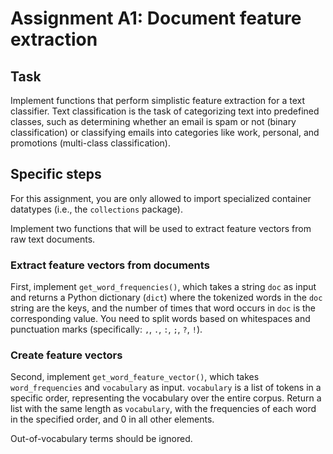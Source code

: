 # Assignment A1: Document feature extraction

## Task

Implement functions that perform simplistic feature extraction for a text classifier. Text classification is the task of categorizing text into predefined classes, such as determining whether an email is spam or not (binary classification) or classifying emails into categories like work, personal, and promotions (multi-class classification).

## Specific steps

For this assignment, you are only allowed to import specialized container datatypes (i.e., the `collections` package).

Implement two functions that will be used to extract feature vectors from raw text documents.

### Extract feature vectors from documents

First, implement `get_word_frequencies()`, which takes a string `doc` as input and returns a Python dictionary (`dict`) where the tokenized words in the `doc` string are the keys, and the number of times that word occurs in `doc` is the corresponding value. You need to split words based on whitespaces and punctuation marks (specifically: `,`, `.`, `:`, `;`, `?`, `!`).

### Create feature vectors

Second, implement `get_word_feature_vector()`, which takes `word_frequencies` and `vocabulary` as input. `vocabulary` is a list of tokens in a specific order, representing the vocabulary over the entire corpus. Return a list with the same length as `vocabulary`, with the frequencies of each word in the specified order, and 0 in all other elements.

Out-of-vocabulary terms should be ignored.

